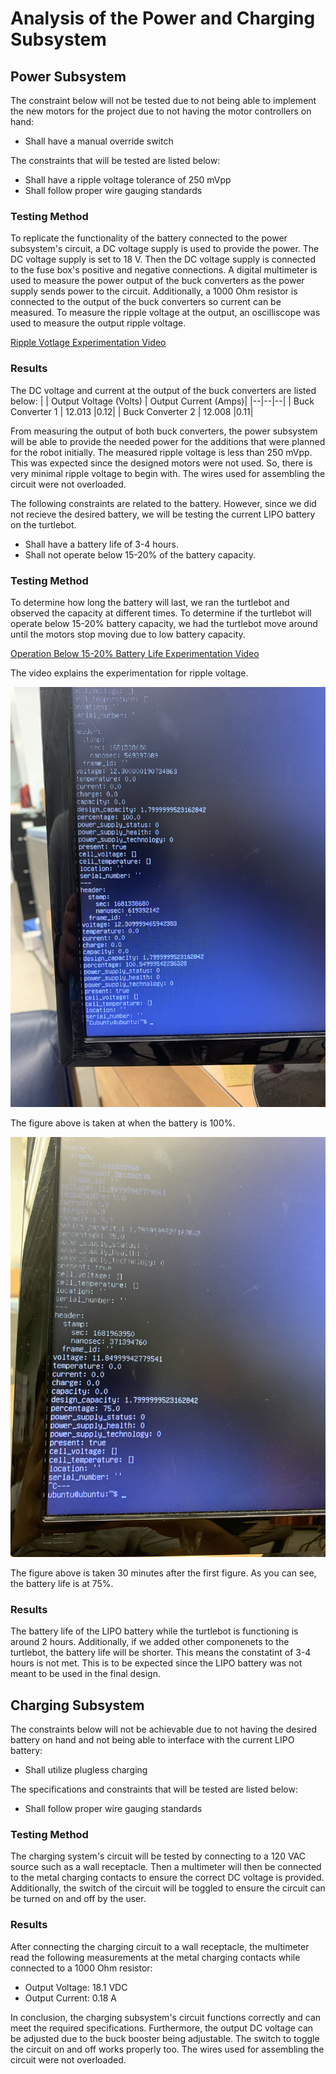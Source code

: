 
# Analysis of the Power and Charging Subsystem

## Power Subsystem

The constraint below will not be tested due to not being able to implement the new motors for the project due to not having the motor controllers on hand:
 - Shall have a manual override switch
 
The constraints that will be tested are listed below:
 - Shall have a ripple voltage tolerance of 250 mVpp
 - Shall follow proper wire gauging standards

### Testing Method
To replicate the functionality of the battery connected to the power subsystem's circuit, a DC voltage supply is used to provide the power. The DC voltage supply is set to 18 V. Then the DC voltage supply is connected to the fuse box's positive and negative connections. A digital multimeter is used to measure the power output of the buck converters as the power supply sends power to the circuit. Additionally, a 1000 Ohm resistor is connected to the output of the buck converters so current can be measured. To measure the ripple voltage at the output, an oscilliscope was used to measure the output ripple voltage. 

[Ripple Votlage Experimentation Video](https://youtu.be/XyCeCxS2TAs)
 
### Results

The DC voltage and current at the output of the buck converters are listed below:
|  | Output Voltage (Volts) | Output Current (Amps)|
|--|--|--|
| Buck Converter 1 | 12.013 |0.12|
| Buck Converter 2 | 12.008 |0.11|

From measuring the output of both buck converters, the power subsystem will be able to provide the needed power for the additions that were planned for the robot initially. The measured ripple voltage is less than 250 mVpp. This was expected since the designed motors were not used. So, there is very minimal ripple voltage to begin with. The wires used for assembling the circuit were not overloaded.

The following constraints are related to the battery. However, since we did not recieve the desired battery, we will be testing the current LIPO battery on the turtlebot.
 - Shall have a battery life of 3-4 hours.
 - Shall not operate below 15-20% of the battery capacity. 

### Testing Method

To determine how long the battery will last, we ran the turtlebot and observed the capacity at different times. To determine if the turtlebot will operate below 15-20% battery capacity, we had the turtlebot move around until the motors stop moving due to low battery capacity. 

[Operation Below 15-20% Battery Life Experimentation Video](https://youtu.be/qoR8_F9Il6E)

The video explains the experimentation for ripple voltage. 

![Battery Capacity at 100%](https://github.com/Hawk652/Capstone-Guidance-Robot/blob/main/Documentation/Images/Power/Battery%20Capacity%201.jpg)

The figure above is taken at when the battery is 100%.

![Battery Capacity at 75%](https://github.com/Hawk652/Capstone-Guidance-Robot/blob/main/Documentation/Images/Power/battery%20Capacity%202.jpg)

The figure above is taken 30 minutes after the first figure. As you can see, the battery life is at 75%. 



### Results

The battery life of the LIPO battery while the turtlebot is functioning is around 2 hours. Additionally, if we added other componenets to the turtlebot, the battery life will be shorter. This means the constatint of 3-4 hours is not met. This is to be expected since the LIPO battery was not meant to be used in the final design. 

## Charging Subsystem

The constraints below will not be achievable due to not having the desired battery on hand and not being able to interface with the current LIPO battery:
 - Shall utilize plugless charging

The specifications and constraints that will be tested are listed below:
 - Shall follow proper wire gauging standards
 
### Testing Method

The charging system's circuit will be tested by connecting to a 120 VAC source such as a wall receptacle. Then a multimeter will then be connected to the metal charging contacts to ensure the correct DC voltage is provided. Additionally, the switch of the circuit will be toggled to ensure the circuit can be turned on and off by the user.

### Results

After connecting the charging circuit to a wall receptacle, the multimeter read the following measurements at the metal charging contacts while connected to a 1000 Ohm resistor:
- Output Voltage: 18.1 VDC
- Output Current: 0.18 A

In conclusion, the charging subsystem's circuit functions correctly and can meet the required specifications. Furthermore, the output DC voltage can be adjusted due to the buck booster being adjustable. The switch to toggle the circuit on and off works properly too. The wires used for assembling the circuit were not overloaded.
